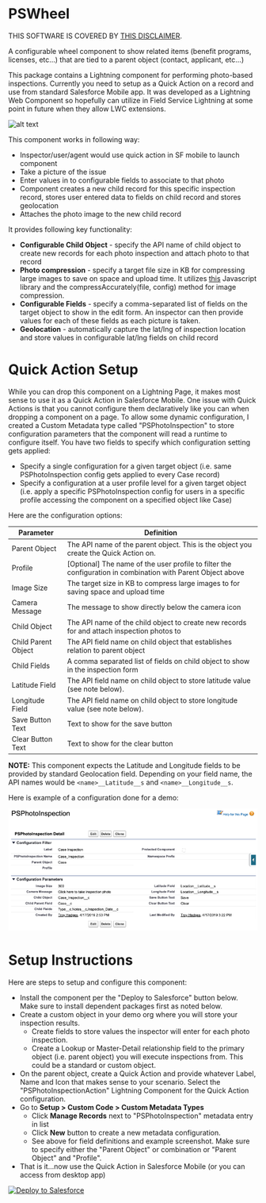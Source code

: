 # PSWheel
THIS SOFTWARE IS COVERED BY [THIS DISCLAIMER](https://raw.githubusercontent.com/thedges/Disclaimer/master/disclaimer.txt).

A configurable wheel component to show related items (benefit programs, licenses, etc...) that are tied to a parent object (contact, applicant, etc...)

This package contains a Lightning component for performing photo-based inspections. Currently you need to setup as a Quick Action on a record and use from standard Salesforce Mobile app. It was developed as a Lightning Web Component so hopefully can utilize in Field Service Lightning at some point in future when they allow LWC extensions. 

![alt text](https://github.com/thedges/PSPhotoInspection/blob/master/PSPhotoInspection.gif "PSPhotoInspection")

This component works in following way:
* Inspector/user/agent would use quick action in SF mobile to launch component
* Take a picture of the issue
* Enter values in to configurable fields to associate to that photo
* Component creates a new child record for this specific inspection record, stores user entered data to fields on child record and stores geolocation
* Attaches the photo image to the new child record

It provides following key functionality:
* <b>Configurable Child Object</b> - specify the API name of child object to create new records for each photo inspection and attach photo to that record
* <b>Photo compression</b> - specify a target file size in KB for compressing large images to save on space and upload time. It utilizes [this](https://github.com/WangYuLue/image-conversion) Javascript library and the compressAccurately(file, config) method for image compression.
* <b>Configurable Fields</b> - specify a comma-separated list of fields on the target object to show in the edit form. An inspector can then provide values for each of these fields as each picture is taken.
* <b>Geolocation</b> - automatically capture the lat/lng of inspection location and store values in configurable lat/lng fields on child record

# Quick Action Setup
While you can drop this component on a Lightning Page, it makes most sense to use it as a Quick Action in Salesforce Mobile. One issue with Quick Actions is that you cannot configure them declaratively like you can when dropping a component on a page. To allow some dynamic configuration, I created a Custom Metadata type called "PSPhotoInspection" to store configuration parameters that the component will read a runtime to configure itself. You have two fields to specify which configuration setting gets applied:
* Specify a single configuration for a given target object (i.e. same PSPhotoInspection config gets applied to every Case record)
* Specify a configuration at a user profile level for a given target object (i.e. apply a specific PSPhotoInspection config for users in a specific profile accessing the component on a specified object like Case)

Here are the configuration options:

| Parameter  | Definition |
| ------------- | ------------- |
| Parent Object  | The API name of the parent object. This is the object you create the Quick Action on.  |
| Profile  | [Optional] The name of the user profile to filter the configuration in combination with Parent Object above  |
| Image Size  | The target size in KB to compress large images to for saving space and upload time  |
| Camera Message  | The message to show directly below the camera icon  |
| Child Object  | The API name of the child object to create new records for and attach inspection photos to  |
| Child Parent Object  | The API field name on child object that establishes relation to parent object  |
| Child Fields | A comma separated list of fields on child object to show in the inspection form  |
| Latitude Field | The API field name on child object to store latitude value (see note below). |
| Longitude Field  | The API field name on child object to store longitude value (see note below). |
| Save Button Text  | Text to show for the save button  |
| Clear Button Text  | Text to show for the clear button  |

**NOTE:** This component expects the Latitude and Longitude fields to be provided by standard Geolocation field. Depending on your field name, the API names would be ```<name>__Latitude__s``` and ```<name>__Longitude__s```.

Here is example of a configuration done for a demo:

![alt text](https://github.com/thedges/PSPhotoInspection/blob/master/PSPhotoInspection-Config.png "PSPhotoInspection Config")

# Setup Instructions
Here are steps to setup and configure this component:
  * Install the component per the "Deploy to Salesforce" button below. Make sure to install dependent packages first as noted below.
  * Create a custom object in your demo org where you will store your inspection results. 
    - Create fields to store values the inspector will enter for each photo inspection. 
    - Create a Lookup or Master-Detail relationship field to the primary object (i.e. parent object) you will execute inspections from. This could be a standard or custom object.
  * On the parent object, create a Quick Action and provide whatever Label, Name and Icon that makes sense to your scenario. Select the "PSPhotoInspectionAction" Lightning Component for the Quick Action configuration.
  * Go to <b>Setup > Custom Code > Custom Metadata Types</b>
    - Click <b>Manage Records</b> next to "PSPhotoInspection" metadata entry in list
    - Click <b>New</b> button to create a new metadata configuration. 
    - See above for field definitions and example screenshot. Make sure to specify either the "Parent Object" or combination or "Parent Object" and "Profile".
  * That is it...now use the Quick Action in Salesforce Mobile (or you can access from desktop app)

<a href="https://githubsfdeploy.herokuapp.com">
  <img alt="Deploy to Salesforce"
       src="https://raw.githubusercontent.com/afawcett/githubsfdeploy/master/deploy.png">
</a>

